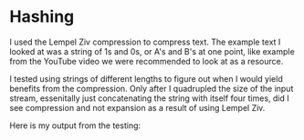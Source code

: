 # Hashing

I used the Lempel Ziv compression to compress text. The example text I looked at was a string of 1s and 0s, or A's and B's at one point, like example from the YouTube video we were recommended to look at as a resource.

I tested using strings of different lengths to figure out when I would yield benefits from the compression. Only after I quadrupled the size of the input stream, essenitally just concatenating the string with itself four times, did I see compression and not expansion as a result of using Lempel Ziv.

Here is my output from the testing:

